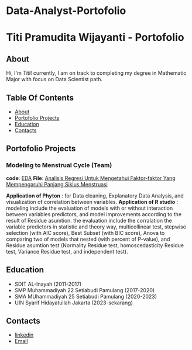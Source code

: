 # Data-Analyst-Portofolio
# Titi Pramudita Wijayanti - Portofolio
## About 
Hi, I'm Titi! currently, I am on track to completing my degree in  Mathematic Major with focus on Data Scientist path.


## Table Of Contents
- [About](https://github.com/TiPramudita/Data-Analyst-Portofolio/blob/main/README.md#about)
- [Portofolio Projects](https://github.com/TiPramudita/Data-Analyst-Portofolio/blob/main/README.md#portofolio-projects)
- [Education](https://github.com/TiPramudita/Data-Analyst-Portofolio/blob/main/README.md#education)
- [Contacts](https://github.com/TiPramudita/Data-Analyst-Portofolio/blob/main/README.md#contacts)
## Portofolio Projects
### Modeling to Menstrual Cycle (Team)
**code**: [EDA](https://colab.research.google.com/drive/1t7I2RUGd9xxjkbuQkflza58tchSg6gD2?usp=sharing)
**File**: [Analisis Regresi Untuk Mengetahui Faktor-faktor Yang Mempengaruhi Panjang Siklus Menstruasi](https://drive.google.com/file/d/1FCZCPshec6v2hfPhZp0aSiu5QGEVRO5O/view?usp=sharing)

**Application of Phyton** : for Data cleaning, Explanatory Data Analysis, and visualization of correlation between variables.
**Application of R studio** : modeling include the evaluation of models with or without interaction between variables predictors, and model improvements according to the result of Residue asumtion. the evaluation include the corralation the variable predictors in statistic and theory way, multicollinear test, stepwise selection (with AIC score), Best Subset (with BIC score), Anova to comparing two of models that nested (with percent of P-value), and Residue asumtion test (Normality Residue test, homoscedasticity Residue test, Variance Residue test, and independent test). 



## Education
- SDIT AL-Inayah (2011-2017)
- SMP Muhammadiyah 22 Setiabudi Pamulang (2017-2020)
- SMA MUhammadiyah 25 Setiabudi Pamulang (2020-2023)
- UIN Syarif Hidayatullah Jakarta (2023-sekarang)
## Contacts 
- [linkedin](https://www.linkedin.com/in/titi-pramudita-wijayanti-73aa07287/)
- [Email](titipramuditaw235@gmail.com)
